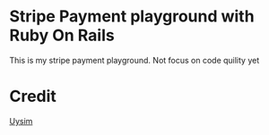 # Stripe Payment playground with Ruby On Rails

This is my stripe payment playground. Not focus on code quility yet

# Credit
[Uysim](https://uysim.com)
